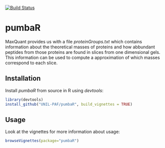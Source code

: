 [![Build Status](https://travis-ci.org/UNIL-PAF/pumbaR.svg?branch=master)](https://travis-ci.org/UNIL-PAF/pumbaR)

# pumbaR 

MaxQuant provides us with a file *proteinGroups.txt* which contains information about the theoretical masses of proteins and how abbundant peptides from those proteins are found in slices from one dimensional gels. This information can be used to compute a approximation of which masses correspond to each slice.

## Installation

Install *pumbaR* from source in R using *devtools*:

```R
library(devtools)
install_github("UNIL-PAF/pumbaR", build_vignettes = TRUE)
```

## Usage

Look at the vignettes for more information about usage:

```R
browseVignettes(package="pumbaR")
```

